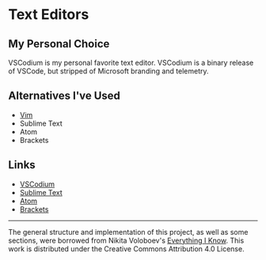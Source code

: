 # Text Editors
## My Personal Choice
VSCodium is my personal favorite text editor. VSCodium is a binary release of VSCode, but stripped of Microsoft branding and telemetry.

## Alternatives I've Used
* [Vim](vim.md)
* Sublime Text
* Atom
* Brackets

## Links
* [VSCodium](https://vscodium.com)
* [Sublime Text](https://www.sublimetext.com)
* [Atom](https://atom.io)
* [Brackets](http://brackets.io)

---
The general structure and implementation of this project, as well as some sections, were borrowed from Nikita Voloboev's [Everything I Know](https://wiki.nikitavoloboev.xyz). This work is distributed under the Creative Commons Attribution 4.0 License.